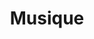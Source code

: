 ---
layout: category
title: Musique
permalink: /actualites-musique/
entries_layout: grid
classes: wide
taxonomy: Musique
sidebar:
  nav: "actualites"
---